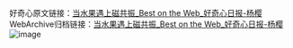 好奇心原文链接：[当水果遇上磁共振_Best on the Web_好奇心日报-杨樱](https://www.qdaily.com/articles/26.html)
WebArchive归档链接：[当水果遇上磁共振_Best on the Web_好奇心日报-杨樱](http://web.archive.org/web/20181022212336/http://www.qdaily.com:80/articles/26.html)
![image](http://ww3.sinaimg.cn/large/007d5XDply1g3v2soa799j30u02p7nk1)